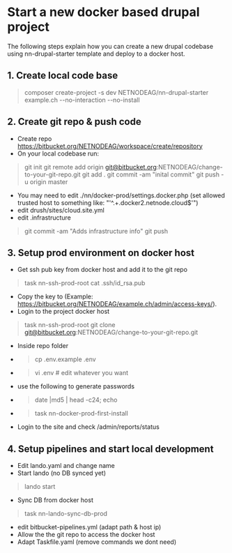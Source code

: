 # Start a new docker based drupal project

The following steps explain how you can create a new drupal codebase using nn-drupal-starter template and deploy to a docker host.

## 1. Create local code base
> composer create-project -s dev NETNODEAG/nn-drupal-starter example.ch --no-interaction --no-install

## 2. Create git repo & push code
- Create repo https://bitbucket.org/NETNODEAG/workspace/create/repository
- On your local codebase run:
> git init
> git remote add origin git@bitbucket.org:NETNODEAG/change-to-your-git-repo.git
> git add .
> git commit -am "inital commit"
> git push -u origin master
- You may need to edit ./nn/docker-prod/settings.docker.php (set allowed trusted host to something like: "'^.+\.docker2\.netnode\.cloud$'")
- edit drush/sites/cloud.site.yml
- edit .infrastructure 
> git commit -am "Adds infrastructure info"
> git push

## 3. Setup prod environment on docker host
- Get ssh pub key from docker host and add it to the git repo
> task nn-ssh-prod-root
> cat .ssh/id_rsa.pub
- Copy the key to (Example: https://bitbucket.org/NETNODEAG/example.ch/admin/access-keys/). 
- Login to the project docker host 
> task nn-ssh-prod-root
> git clone git@bitbucket.org:NETNODEAG/change-to-your-git-repo.git
- Inside repo folder
- > cp .env.example .env
- > vi .env # edit whatever you want
- use the following to generate passwords 
- > date |md5 | head -c24; echo
- > task nn-docker-prod-first-install 
- Login to the site and check /admin/reports/status

## 4. Setup pipelines and start local development

- Edit lando.yaml and change name
- Start lando (no DB synced yet)
> lando start
- Sync DB from docker host
> task nn-lando-sync-db-prod
- edit bitbucket-pipelines.yml (adapt path & host ip)
- Allow the the git repo to access the docker host
- Adapt Taskfile.yaml (remove commands we dont need)
